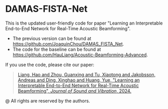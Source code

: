 # DAMAS-FISTA-Net

This is the updated user-friendly code for paper "Learning an Interpretable End-to-End Network for Real-Time Acoustic Beamforming".
- The previous version can be found at https://github.com/JoaquinChou/DAMAS_FISTA_Net. 
- The code for the baseline can be found at https://github.com/HauLiang/Acoustic-Beamforming-Advanced.

If you use the code, please cite our paper:
> [Liang, Hao and Zhou, Guanxing and Tu, Xiaotong and Jakobsson, Andreas and Ding, Xinghao and Huang, Yue, "Learning an Interpretable End-to-End Network for Real-Time Acoustic Beamforming", *Journal of Sound and Vibration*, 2024.](https://doi.org/10.1016/j.jsv.2024.118620 "https://doi.org/10.1016/j.jsv.2024.118620")

@ All rights are reserved by the authors.
